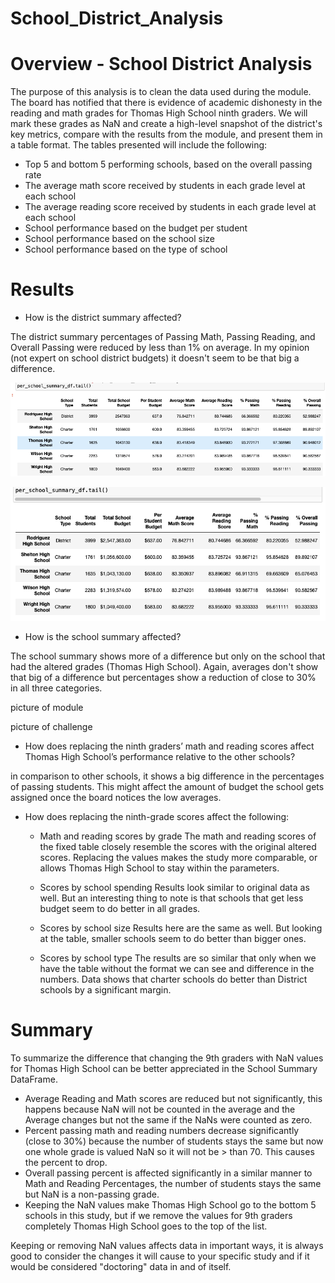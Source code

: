 # School_District_Analysis

# Overview - School District Analysis

The purpose of this analysis is to clean the data used during the module. The board has notified that there is evidence of academic dishonesty in the reading and math grades for Thomas High School ninth graders. We will mark these grades as NaN and create a high-level snapshot of the district's key metrics, compare with the results from the module, and present them in a table format. 
The tables presented will include the following:
- Top 5 and bottom 5 performing schools, based on the overall passing rate
- The average math score received by students in each grade level at each school
- The average reading score received by students in each grade level at each school
- School performance based on the budget per student
- School performance based on the school size 
- School performance based on the type of school

# Results

- How is the district summary affected?

The district summary percentages of Passing Math, Passing Reading, and Overall Passing were reduced by less than 1% on average. In my opinion (not expert on school district budgets) it doesn't seem to be that big a difference. 

![Per_School_Module](Resources/Per_School_Module.png)

![Per_School_Challenge](Resources/Per_School_Challenge.png)

- How is the school summary affected?

The school summary shows more of a difference but only on the school that had the altered grades (Thomas High School). Again, averages don't show that big of a difference but percentages show a reduction of close to 30% in all three categories.

picture of module

picture of challenge

- How does replacing the ninth graders’ math and reading scores affect Thomas High School’s performance relative to the other schools?

in comparison to other schools, it shows a big difference in the percentages of passing students. This might affect the amount of budget the school gets assigned once the board notices the low averages.

- How does replacing the ninth-grade scores affect the following:
    - Math and reading scores by grade
    The math and reading scores of the fixed table closely resemble the scores with the original altered scores. Replacing the values makes the study more comparable, or allows Thomas High School to stay within the parameters.

    - Scores by school spending
    Results look similar to original data as well. But an interesting thing to note is that  schools that get less budget seem to do better in all grades. 

    - Scores by school size
    Results here are the same as well. But looking at the table, smaller schools seem to do better than bigger ones.

    - Scores by school type
    The results are so similar that only when we have the table without the format we can see and difference in the numbers. Data shows that charter schools do better than District schools by a significant margin.

# Summary

To summarize the difference that changing the 9th graders with NaN values for Thomas High School can be better appreciated in the School Summary DataFrame. 
- Average Reading and Math scores are reduced but not significantly, this happens because NaN will not be counted in the average and the Average changes but not the same if the NaNs were counted as zero.
- Percent passing math and reading numbers decrease significantly (close to 30%) because the number of students stays the same but now one whole grade is valued NaN so it will not be > than 70. This causes the percent to drop.
- Overall passing percent is affected significantly in a similar manner to Math and Reading Percentages, the number of students stays the same but NaN is a non-passing grade.
- Keeping the NaN values make Thomas High School go to the bottom 5 schools in this study, but if we remove the values for 9th graders completely Thomas High School goes to the top of the list.

Keeping or removing NaN values affects data in important ways, it is always good to consider the changes it will cause to your specific study and if it would be considered "doctoring" data in and of itself. 




